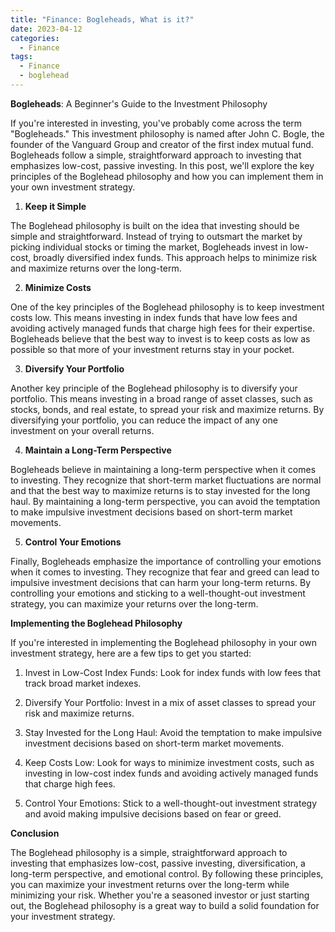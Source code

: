 ```yaml
---
title: "Finance: Bogleheads, What is it?"
date: 2023-04-12
categories:
  - Finance
tags:
  - Finance
  - boglehead
---
```

**Bogleheads**: A Beginner's Guide to the Investment Philosophy

If you're interested in investing, you've probably come across the term "Bogleheads." This investment philosophy is named after John C. Bogle, the founder of the Vanguard Group and creator of the first index mutual fund. Bogleheads follow a simple, straightforward approach to investing that emphasizes low-cost, passive investing. In this post, we'll explore the key principles of the Boglehead philosophy and how you can implement them in your own investment strategy.

1. **Keep it Simple**

The Boglehead philosophy is built on the idea that investing should be simple and straightforward. Instead of trying to outsmart the market by picking individual stocks or timing the market, Bogleheads invest in low-cost, broadly diversified index funds. This approach helps to minimize risk and maximize returns over the long-term.

2. **Minimize Costs**

One of the key principles of the Boglehead philosophy is to keep investment costs low. This means investing in index funds that have low fees and avoiding actively managed funds that charge high fees for their expertise. Bogleheads believe that the best way to invest is to keep costs as low as possible so that more of your investment returns stay in your pocket.

3. **Diversify Your Portfolio**

Another key principle of the Boglehead philosophy is to diversify your portfolio. This means investing in a broad range of asset classes, such as stocks, bonds, and real estate, to spread your risk and maximize returns. By diversifying your portfolio, you can reduce the impact of any one investment on your overall returns.

4. **Maintain a Long-Term Perspective**

Bogleheads believe in maintaining a long-term perspective when it comes to investing. They recognize that short-term market fluctuations are normal and that the best way to maximize returns is to stay invested for the long haul. By maintaining a long-term perspective, you can avoid the temptation to make impulsive investment decisions based on short-term market movements.

5. **Control Your Emotions**

Finally, Bogleheads emphasize the importance of controlling your emotions when it comes to investing. They recognize that fear and greed can lead to impulsive investment decisions that can harm your long-term returns. By controlling your emotions and sticking to a well-thought-out investment strategy, you can maximize your returns over the long-term.

**Implementing the Boglehead Philosophy**

If you're interested in implementing the Boglehead philosophy in your own investment strategy, here are a few tips to get you started:

1. Invest in Low-Cost Index Funds: Look for index funds with low fees that track broad market indexes.

2. Diversify Your Portfolio: Invest in a mix of asset classes to spread your risk and maximize returns.

3. Stay Invested for the Long Haul: Avoid the temptation to make impulsive investment decisions based on short-term market movements.

4. Keep Costs Low: Look for ways to minimize investment costs, such as investing in low-cost index funds and avoiding actively managed funds that charge high fees.

5. Control Your Emotions: Stick to a well-thought-out investment strategy and avoid making impulsive decisions based on fear or greed.

**Conclusion**

The Boglehead philosophy is a simple, straightforward approach to investing that emphasizes low-cost, passive investing, diversification, a long-term perspective, and emotional control. By following these principles, you can maximize your investment returns over the long-term while minimizing your risk. Whether you're a seasoned investor or just starting out, the Boglehead philosophy is a great way to build a solid foundation for your investment strategy.